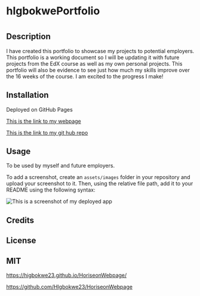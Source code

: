 # hIgbokwePortfolio
# <hIgbokwePortfolio>

## Description

I have created this portfolio to showcase my projects to potential employers. This portfolio is a working document so I will be updating it with future projects from the EdX course as well as my own personal projects. This portfolio will also be evidence to see just how much my skills improve over the 16 weeks of the course. I am excited to the progress I make!

## Installation

Deployed on GitHub Pages

[This is the link to my webpage](https://higbokwe23.github.io/HoriseonWebpage/)

[This is the link to my git hub repo](https://github.com/HIgbokwe23/HoriseonWebpage)

## Usage

To be used by myself and future employers.

To add a screenshot, create an `assets/images` folder in your repository and upload your screenshot to it. Then, using the relative file path, add it to your README using the following syntax:

![This is a screenshot of my deployed app](./assets/images/Horiseonpage.png)

## Credits


## License

MIT
---


https://higbokwe23.github.io/HoriseonWebpage/


https://github.com/HIgbokwe23/HoriseonWebpage
